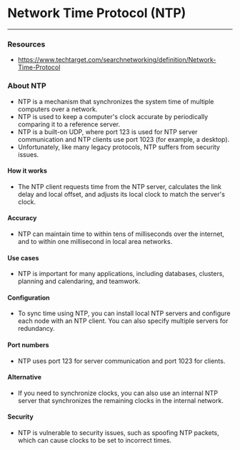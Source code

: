 # Network Time Protocol (NTP) 
---

### Resources
* https://www.techtarget.com/searchnetworking/definition/Network-Time-Protocol

### About NTP
* NTP is a mechanism that synchronizes the system time of multiple computers over a network. 
* NTP is used to keep a computer's clock accurate by periodically comparing it to a reference server.
* NTP is a built-on UDP, where port 123 is used for NTP server communication and NTP clients use port 1023 (for example, a desktop).
* Unfortunately, like many legacy protocols, NTP suffers from security issues.

#### How it works
* The NTP client requests time from the NTP server, calculates the link delay and local offset, and adjusts its local clock to match the server's clock. 

#### Accuracy
* NTP can maintain time to within tens of milliseconds over the internet, and to within one millisecond in local area networks. 

#### Use cases
* NTP is important for many applications, including databases, clusters, planning and calendaring, and teamwork. 

#### Configuration
* To sync time using NTP, you can install local NTP servers and configure each node with an NTP client. You can also specify multiple servers for redundancy. 

#### Port numbers
* NTP uses port 123 for server communication and port 1023 for clients. 

#### Alternative
* If you need to synchronize clocks, you can also use an internal NTP server that synchronizes the remaining clocks in the internal network.

#### Security
* NTP is vulnerable to security issues, such as spoofing NTP packets, which can cause clocks to be set to incorrect times. 
